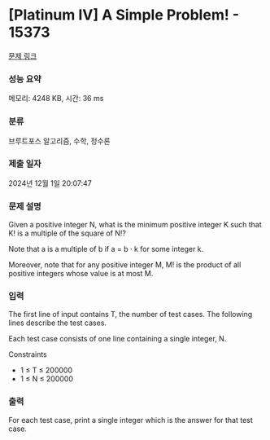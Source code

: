 # [Platinum IV] A Simple Problem! - 15373 

[문제 링크](https://www.acmicpc.net/problem/15373) 

### 성능 요약

메모리: 4248 KB, 시간: 36 ms

### 분류

브루트포스 알고리즘, 수학, 정수론

### 제출 일자

2024년 12월 1일 20:07:47

### 문제 설명

<p>Given a positive integer N, what is the minimum positive integer K such that K! is a multiple of the square of N!?</p>

<p>Note that a is a multiple of b if a = b · k for some integer k.</p>

<p>Moreover, note that for any positive integer M, M! is the product of all positive integers whose value is at most M.</p>

### 입력 

 <p>The first line of input contains T, the number of test cases. The following lines describe the test cases.</p>

<p>Each test case consists of one line containing a single integer, N.</p>

<p>Constraints</p>

<ul>
	<li>1 ≤ T ≤ 200000</li>
	<li>1 ≤ N ≤ 200000</li>
</ul>

### 출력 

 <p>For each test case, print a single integer which is the answer for that test case.</p>

